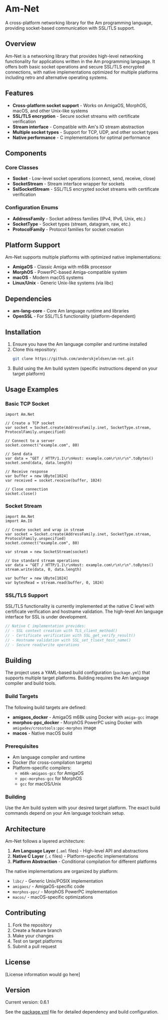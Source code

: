 # Am-Net

A cross-platform networking library for the Am programming language, providing socket-based communication with SSL/TLS support.

## Overview

Am-Net is a networking library that provides high-level networking functionality for applications written in the Am programming language. It offers both basic socket operations and secure SSL/TLS encrypted connections, with native implementations optimized for multiple platforms including retro and alternative operating systems.

## Features

- **Cross-platform socket support** - Works on AmigaOS, MorphOS, macOS, and other Unix-like systems
- **SSL/TLS encryption** - Secure socket streams with certificate verification
- **Stream interface** - Compatible with Am's IO stream abstraction
- **Multiple socket types** - Support for TCP, UDP, and other socket types
- **Native performance** - C implementations for optimal performance

## Components

### Core Classes

- **Socket** - Low-level socket operations (connect, send, receive, close)
- **SocketStream** - Stream interface wrapper for sockets
- **SslSocketStream** - SSL/TLS encrypted socket streams with certificate verification

### Configuration Enums

- **AddressFamily** - Socket address families (IPv4, IPv6, Unix, etc.)
- **SocketType** - Socket types (stream, datagram, raw, etc.)
- **ProtocolFamily** - Protocol families for socket creation

## Platform Support

Am-Net supports multiple platforms with optimized native implementations:

- **AmigaOS** - Classic Amiga with m68k processor
- **MorphOS** - PowerPC-based Amiga-compatible system
- **macOS** - Modern macOS systems
- **Linux/Unix** - Generic Unix-like systems (via libc)

## Dependencies

- **am-lang-core** - Core Am language runtime and libraries
- **OpenSSL** - For SSL/TLS functionality (platform-dependent)

## Installation

1. Ensure you have the Am language compiler and runtime installed
2. Clone this repository:
   ```bash
   git clone https://github.com/anderskjeldsen/am-net.git
   ```
3. Build using the Am build system (specific instructions depend on your target platform)

## Usage Examples

### Basic TCP Socket

```am
import Am.Net

// Create a TCP socket
var socket = Socket.create(AddressFamily.inet, SocketType.stream, ProtocolFamily.unspecified)

// Connect to a server
socket.connect("example.com", 80)

// Send data
var data = "GET / HTTP/1.1\r\nHost: example.com\r\n\r\n".toBytes()
socket.send(data, data.length)

// Receive response
var buffer = new UByte[1024]
var received = socket.receive(buffer, 1024)

// Close connection
socket.close()
```

### Socket Stream

```am
import Am.Net
import Am.IO

// Create socket and wrap in stream
var socket = Socket.create(AddressFamily.inet, SocketType.stream, ProtocolFamily.unspecified)
socket.connect("example.com", 80)

var stream = new SocketStream(socket)

// Use standard stream operations
var data = "GET / HTTP/1.1\r\nHost: example.com\r\n\r\n".toBytes()
stream.write(data, 0, data.length)

var buffer = new UByte[1024]
var bytesRead = stream.read(buffer, 0, 1024)
```

### SSL/TLS Support

SSL/TLS functionality is currently implemented at the native C level with certificate verification and hostname validation. The high-level Am language interface for SSL is under development.

```c
// Native C implementation provides:
// - SSL context creation with TLS_client_method()
// - Certificate verification with SSL_get_verify_result()
// - Hostname validation with SSL_set_tlsext_host_name()
// - Secure read/write operations
```

## Building

The project uses a YAML-based build configuration (`package.yml`) that supports multiple target platforms. Building requires the Am language compiler and build tools.

### Build Targets

The following build targets are defined:

- **amigaos_docker** - AmigaOS m68k using Docker with `amiga-gcc` image
- **morphos-ppc_docker** - MorphOS PowerPC using Docker with `amigadev/crosstools:ppc-morphos` image  
- **macos** - Native macOS build

### Prerequisites

- Am language compiler and runtime
- Docker (for cross-compilation targets)
- Platform-specific compilers:
  - `m68k-amigaos-gcc` for AmigaOS
  - `ppc-morphos-gcc` for MorphOS
  - `gcc` for macOS/Unix

### Building

Use the Am build system with your desired target platform. The exact build commands depend on your Am language toolchain setup.

## Architecture

Am-Net follows a layered architecture:

1. **Am Language Layer** (`.aml` files) - High-level API and abstractions
2. **Native C Layer** (`.c` files) - Platform-specific implementations
3. **Platform Abstraction** - Conditional compilation for different platforms

The native implementations are organized by platform:
- `libc/` - Generic Unix/POSIX implementation
- `amigaos/` - AmigaOS-specific code
- `morphos-ppc/` - MorphOS PowerPC implementation
- `macos/` - macOS-specific optimizations

## Contributing

1. Fork the repository
2. Create a feature branch
3. Make your changes
4. Test on target platforms
5. Submit a pull request

## License

[License information would go here]

## Version

Current version: 0.6.1

See the [package.yml](package.yml) file for detailed dependency and build configuration.